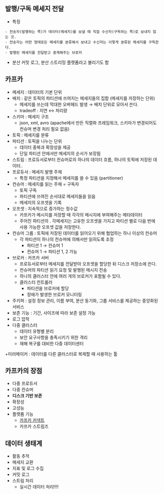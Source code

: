 ## 발행/구독 메세지 전달

- 특징

```
- 전송자(발행하는 쪽)가 데이터(메세지)를 보낼 때 직접 수신자(구독하는 쪽)로 보내지 않는 것.
- 전송자는 어떤 형태로든 메세지를 분류해서 보내고 수신자는 이렇게 분류된 메세지를 구독한다.
- 발행된 매세지를 전달받고 중계해주는 브로커
```

- 분산 커밋 로그, 분산 스트리밍 플랫폼라고 불리기도 함

## 카프카

- 메세지 : 데이터의 기본 단위
- 배치 : 같은 토픽의 파티션에 쓰여지는 메세지들의 집합 (메세지를 저장하는 단위)
    - 메세지를 쓰는데 막대한 오버헤드 발생 → 배치 단위로 모아서 쓴다.
    - tradeoff : 지연 ↔ 처리량
- 스키마 : 메세지 구조
    - json, xml, avro (apache에서 만든 직렬화 프레임워크, 스키마가 변경되어도 컨슈머 변경 처리 필요 없음)
- 토픽 : 메세지를 분류
- 파티션 : 토픽을 나누는 단위
    - 데이터 중복과 확장성을 제공
    - 단일 파티션 안에서만 메세지의 순서가 보장됨
- 스트림 : 프로듀서로부터 컨슈머로의 하나의 데이터 흐름, 하나의 토픽에 저장된 데이터..
- 프로듀서 : 메세지 발행 주체
    - 특정 파티션을 지정해서 메세지를 쓸 수 있음 (partitioner)
- 컨슈머 : 메세지를 읽는 주체 = 구독자
    - 토픽 구독
    - 파티션에 쓰여진 순서대로 메세지들을 읽음
    - 메세지의 오프셋을 기록
- 오프셋 : 지속적으로 증가하는 정수값
    - 카프카가 메시지를 저장할 때 각각의 메시지에 부여해주는 메타데이터
    - 주어진 파티션의 . 각메세지는 고유한 오프셋을 가지고 파티션 별로 다음 번에 사용 가능한 오프셋 값을 저장한다.
- 컨슈머 그룹 : 토픽에 저장된 데이터를 읽어오기 위해 협업하는 하나 이상의 컨슈머
    - 각 파티션이 하나의 컨슈머에 의해서만 읽히도록 조정
        - 파티션 1 → 컨슈머 1
        - 컨슈머 1 → 파티션 1, 2 가능
- 브로커 : 카프카 서버
    - 프로듀서로부터 메세지를 전달받아 오프셋을 할당한 뒤 디스크 저장소에 쓴다.
    - 컨슈머의 파티션 읽기 요청 및 발행된 메시지 전송
    - 하나의 클러스터 안에 여러 개의 브로커가 포함될 수 있다.
    - 클러스터 컨트롤러
        - 파티션을 브로커에 할당
        - 장애가 발생한 브로커 모니터링
- 주키퍼 : 설정 정보 관리, 이름 부여, 분산 동기화, 그룹 서비스를 제공하는 중앙화된 서비스
- 보존 기능 : 기간, 사이즈에 따라 보존 설정 가능
- 로그 압착
- 다중 클러스터
    - 데이터 유형별 분리
    - 보안 요구사항을 충족시키기 위한 격리
    - 재해 복구를 대비한 다중 데이터센터

+미러메이커 : 데이터를 다른 클러스터로 복제할 때 사용하는 툴

## 카프카의 장점

- 다중 프로듀서
- 다중 컨슈머
- **디스크 기반 보존**
- 확장성
- 고성능
- 플랫폼 기능
    - [카프카 커넥트](https://velog.io/@holicme7/Apache-Kafka-Kafka-Connect-%EB%9E%80)
    - 카프카 스트림즈

## 데이터 생태계

- 활동 추적
- 메세지 교환
- 지표 및 로그 수집
- 커밋 로그
- 스트림 처리
    - 실시간 데이터 처리!!!!